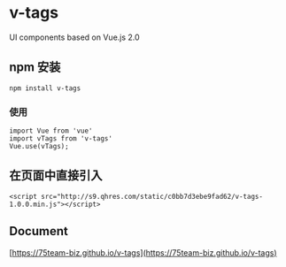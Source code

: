 # v-tags
UI components based on Vue.js 2.0


## npm 安装

    npm install v-tags

### 使用

    import Vue from 'vue'
    import vTags from 'v-tags'
    Vue.use(vTags);


## 在页面中直接引入

    <script src="http://s9.qhres.com/static/c0bb7d3ebe9fad62/v-tags-1.0.0.min.js"></script>

## Document

[https://75team-biz.github.io/v-tags](https://75team-biz.github.io/v-tags)

